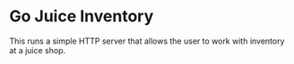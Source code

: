 # Go Juice Inventory

This runs a simple HTTP server that allows the user to work with inventory at a juice shop.
